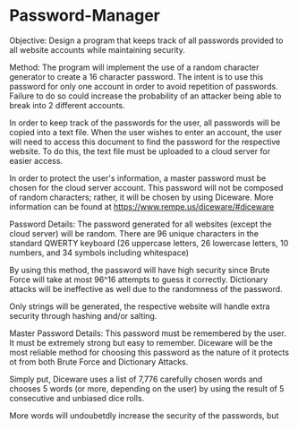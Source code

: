 # Password-Manager
Objective:
Design a program that keeps track of all passwords provided to all website accounts while maintaining security.


Method:
  The program will implement the use of a random character generator to create a 16 character password. The intent is to use this password for only one account in order to avoid repetition of passwords. Failure to do so could increase the probability of an attacker being able to break into 2 different accounts.

  In order to keep track of the passwords for the user, all passwords will be copied into a text file. When the user wishes to enter an account, the user will need to access this document to find the password for the respective website. To do this, the text file must be uploaded to a cloud server for easier access.
  
  In order to protect the user's information, a master password must be chosen for the cloud server account. This password will not be composed of random characters; rather, it will be chosen by using Diceware. More information can be found at https://www.rempe.us/diceware/#diceware
  

Password Details:
  The password generated for all websites (except the cloud server) will be random. There are 96 unique characters in the standard QWERTY keyboard (26 uppercase letters, 26 lowercase letters, 10 numbers, and 34 symbols including whitespace)
  
  By using this method, the password will have high security since Brute Force will take at most 96^16 attempts to guess it correctly. Dictionary attacks will be ineffective as well due to the randomness of the password. 
  
  Only strings will be generated, the respective website will handle extra security through hashing and/or salting.

  
Master Password Details:
  This password must be remembered by the user. It must be extremely strong but easy to remember. Diceware will be the most reliable method for choosing this password as the nature of it protects ot from both Brute Force and Dictionary Attacks.
  
  Simply put, Diceware uses a list of 7,776 carefully chosen words and chooses 5 words (or more, depending on the user) by using the result of 5 consecutive and unbiased dice rolls.
  
  More words will undoubetdly increase the security of the passwords, but
